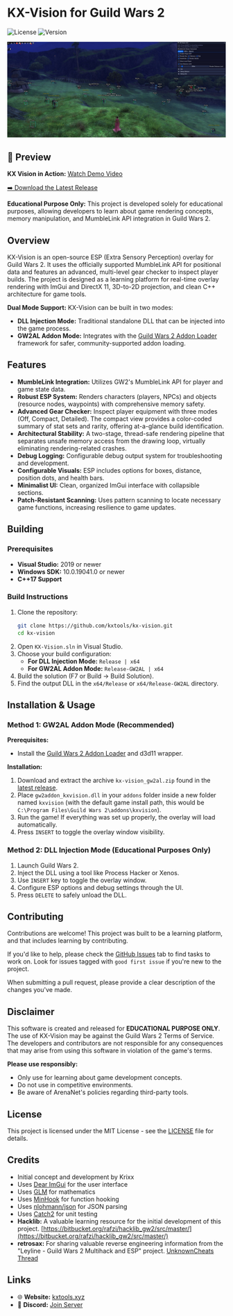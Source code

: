 # KX-Vision for Guild Wars 2

![License](https://img.shields.io/badge/license-MIT-blue.svg)
![Version](https://img.shields.io/badge/version-0.5-green.svg)

![KX-Vision GUI](images/gui_v2.jpg)

## 🎥 Preview

**KX Vision in Action:** [Watch Demo Video](https://streamable.com/zzq3vc)

[➡️ Download the Latest Release](https://github.com/kxtools/kx-vision/releases/latest)

**Educational Purpose Only:** This project is developed solely for educational purposes, allowing developers to learn about game rendering concepts, memory manipulation, and MumbleLink API integration in Guild Wars 2.

## Overview

KX-Vision is an open-source ESP (Extra Sensory Perception) overlay for Guild Wars 2. It uses the officially supported MumbleLink API for positional data and features an advanced, multi-level gear checker to inspect player builds. The project is designed as a learning platform for real-time overlay rendering with ImGui and DirectX 11, 3D-to-2D projection, and clean C++ architecture for game tools.

**Dual Mode Support:** KX-Vision can be built in two modes:
- **DLL Injection Mode:** Traditional standalone DLL that can be injected into the game process.
- **GW2AL Addon Mode:** Integrates with the [Guild Wars 2 Addon Loader](https://github.com/gw2-addon-loader/loader-core) framework for safer, community-supported addon loading.

## Features

*   **MumbleLink Integration:** Utilizes GW2's MumbleLink API for player and game state data.
*   **Robust ESP System:** Renders characters (players, NPCs) and objects (resource nodes, waypoints) with comprehensive memory safety.
*   **Advanced Gear Checker:** Inspect player equipment with three modes (Off, Compact, Detailed). The compact view provides a color-coded summary of stat sets and rarity, offering at-a-glance build identification.
*   **Architectural Stability:** A two-stage, thread-safe rendering pipeline that separates unsafe memory access from the drawing loop, virtually eliminating rendering-related crashes.
*   **Debug Logging:** Configurable debug output system for troubleshooting and development.
*   **Configurable Visuals:** ESP includes options for boxes, distance, position dots, and health bars.
*   **Minimalist UI:** Clean, organized ImGui interface with collapsible sections.
*   **Patch-Resistant Scanning:** Uses pattern scanning to locate necessary game functions, increasing resilience to game updates.

## Building

### Prerequisites

*   **Visual Studio:** 2019 or newer
*   **Windows SDK:** 10.0.19041.0 or newer
*   **C++17 Support**

### Build Instructions

1.  Clone the repository:
    ```bash
    git clone https://github.com/kxtools/kx-vision.git
    cd kx-vision
    ```
2.  Open `KX-Vision.sln` in Visual Studio.
3.  Choose your build configuration:
    - **For DLL Injection Mode:** `Release | x64`
    - **For GW2AL Addon Mode:** `Release-GW2AL | x64`
4.  Build the solution (F7 or Build → Build Solution).
5.  Find the output DLL in the `x64/Release` or `x64/Release-GW2AL` directory.

## Installation & Usage

### Method 1: GW2AL Addon Mode (Recommended)

**Prerequisites:**
- Install the [Guild Wars 2 Addon Loader](https://github.com/gw2-addon-loader/loader-core) and d3d11 wrapper.

**Installation:**
1. Download and extract the archive `kx-vision_gw2al.zip` found in the [latest release](https://github.com/kxtools/kx-vision/releases/latest).
2. Place `gw2addon_kxvision.dll` in your `addons` folder inside a new folder named `kxvision` (with the default game install path, this would be `C:\Program Files\Guild Wars 2\addons\kxvision`).
3. Run the game! If everything was set up properly, the overlay will load automatically.
4. Press `INSERT` to toggle the overlay window visibility.

### Method 2: DLL Injection Mode (Educational Purposes Only)

1.  Launch Guild Wars 2.
2.  Inject the DLL using a tool like Process Hacker or Xenos.
3.  Use `INSERT` key to toggle the overlay window.
4.  Configure ESP options and debug settings through the UI.
5.  Press `DELETE` to safely unload the DLL.

## Contributing

Contributions are welcome! This project was built to be a learning platform, and that includes learning by contributing.

If you'd like to help, please check the [GitHub Issues](https://github.com/kxtools/kx-vision/issues) tab to find tasks to work on. Look for issues tagged with `good first issue` if you're new to the project.

When submitting a pull request, please provide a clear description of the changes you've made.

## Disclaimer

This software is created and released for **EDUCATIONAL PURPOSE ONLY**. The use of KX-Vision may be against the Guild Wars 2 Terms of Service. The developers and contributors are not responsible for any consequences that may arise from using this software in violation of the game's terms.

**Please use responsibly:**
*   Only use for learning about game development concepts.
*   Do not use in competitive environments.
*   Be aware of ArenaNet's policies regarding third-party tools.

## License

This project is licensed under the MIT License - see the [LICENSE](LICENSE) file for details.

## Credits

*   Initial concept and development by Krixx
*   Uses [Dear ImGui](https://github.com/ocornut/imgui) for the user interface
*   Uses [GLM](https://github.com/g-truc/glm) for mathematics
*   Uses [MinHook](https://github.com/TsudaKageyu/minhook) for function hooking
*   Uses [nlohmann/json](https://github.com/nlohmann/json) for JSON parsing
*   Uses [Catch2](https://github.com/catchorg/Catch2) for unit testing
*   **Hacklib:** A valuable learning resource for the initial development of this project. [https://bitbucket.org/rafzi/hacklib_gw2/src/master/](https://bitbucket.org/rafzi/hacklib_gw2/src/master/)
*   **retrosax:** For sharing valuable reverse engineering information from the "Leyline - Guild Wars 2 Multihack and ESP" project. [UnknownCheats Thread](https://www.unknowncheats.me/forum/guild-wars-2-a/610320-leylin-guild-wars-2-multihack-esp.html)

## Links

*   🌐 **Website:** [kxtools.xyz](https://kxtools.xyz)
*   💬 **Discord:** [Join Server](https://discord.gg/z92rnB4kHm)